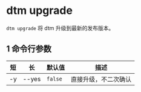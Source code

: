 # dtm upgrade

`dtm upgrade` 将 dtm 升级到最新的发布版本。

## 1 命令行参数

| 短  | 长    | 默认值   | 描述               |
|-----|-------|---------|-------------------|
| -y  | --yes | `false` | 直接升级，不二次确认 |
